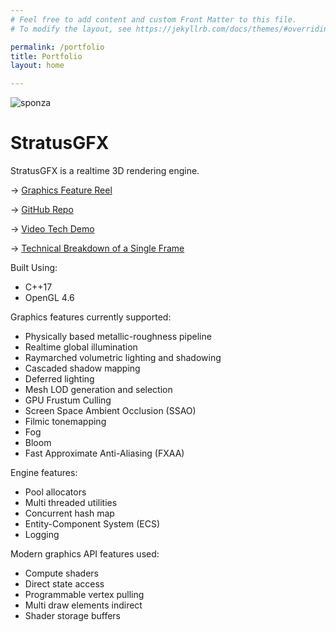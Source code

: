 ```yaml
---
# Feel free to add content and custom Front Matter to this file.
# To modify the layout, see https://jekyllrb.com/docs/themes/#overriding-theme-defaults

permalink: /portfolio
title: Portfolio
layout: home

---
```


![sponza](/assets/portfolio/Sponza2022_gi_2.png)

# StratusGFX

StratusGFX is a realtime 3D rendering engine.

-> [Graphics Feature Reel](/rendering/stratusgfx/feature_reel)

-> [GitHub Repo](https://github.com/KTStephano/StratusGFX)

-> [Video Tech Demo](https://www.youtube.com/watch?v=s5aIsgzwNPE)

-> [Technical Breakdown of a Single Frame](/rendering/stratusgfx/frame_analysis)

Built Using:
* C++17
* OpenGL 4.6

Graphics features currently supported:
* Physically based metallic-roughness pipeline
* Realtime global illumination
* Raymarched volumetric lighting and shadowing
* Cascaded shadow mapping
* Deferred lighting
* Mesh LOD generation and selection
* GPU Frustum Culling
* Screen Space Ambient Occlusion (SSAO)
* Filmic tonemapping
* Fog
* Bloom
* Fast Approximate Anti-Aliasing (FXAA)

Engine features:
* Pool allocators
* Multi threaded utilities
* Concurrent hash map
* Entity-Component System (ECS)
* Logging

Modern graphics API features used:
* Compute shaders
* Direct state access
* Programmable vertex pulling
* Multi draw elements indirect
* Shader storage buffers